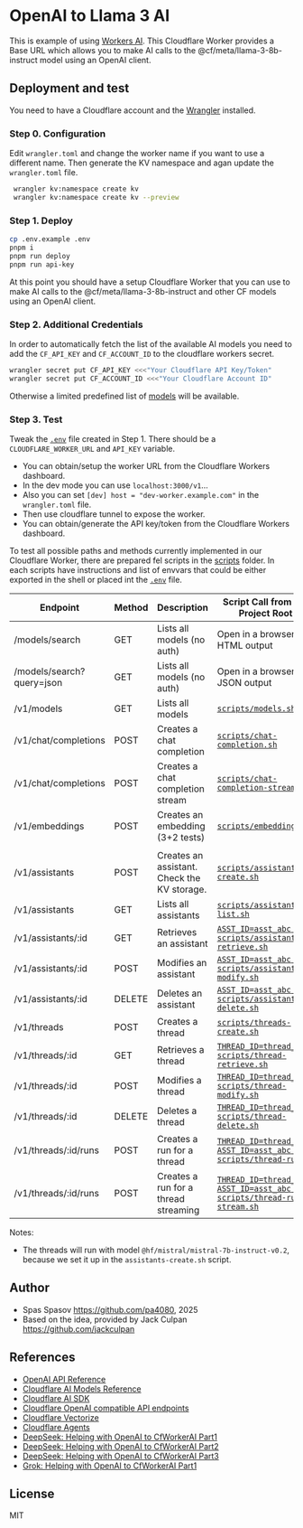 # OpenAI to Llama 3 AI

This is example of using [Workers AI](https://developers.cloudflare.com/workers-ai/). This Cloudflare Worker provides a Base URL which allows you to make AI calls to the @cf/meta/llama-3-8b-instruct model using an OpenAI client.

## Deployment and test

You need to have a Cloudflare account and the [Wrangler](https://developers.cloudflare.com/workers/cli-wrangler/) installed.

### Step 0. Configuration

Edit `wrangler.toml` and change the worker name if you want to use a different name. Then generate the KV namespace and agan update the `wrangler.toml` file.

```bash
 wrangler kv:namespace create kv
 wrangler kv:namespace create kv --preview
 ```

### Step 1. Deploy

```bash
cp .env.example .env
pnpm i
pnpm run deploy
pnpm run api-key
```

At this point you should have a setup Cloudflare Worker that you can use to make AI calls to the @cf/meta/llama-3-8b-instruct and other CF models using an OpenAI client.

### Step 2. Additional Credentials

In order to automatically fetch the list of the available AI models you need to add the `CF_API_KEY` and `CF_ACCOUNT_ID` to the cloudflare workers secret.

```bash
wrangler secret put CF_API_KEY <<<"Your Cloudflare API Key/Token"
wrangler secret put CF_ACCOUNT_ID <<<"Your Cloudflare Account ID"
```

Otherwise a limited predefined list of [models](./src/models.ts) will be available.

### Step 3. Test

Tweak the [`.env`](.env.example) file created in Step 1.  There should be a `CLOUDFLARE_WORKER_URL` and `API_KEY` variable.

- You can obtain/setup the worker URL from the Cloudflare Workers dashboard.
- In the dev mode you can use `localhost:3000/v1`...
- Also you can set `[dev] host = "dev-worker.example.com"` in the `wrangler.toml` file.
- Then use cloudflare tunnel to expose the worker.
- You can obtain/generate the API key/token from the Cloudflare Workers dashboard.

To test all possible paths and methods currently implemented in our Cloudflare Worker, there are prepared fel scripts in the [scripts](./scripts) folder. In each scripts have instructions and list of envvars that could be either exported in the shell or placed int the [`.env`](.env) file.

 | Endpoint                  | Method | Description                                 | Script Call from the Project Root                                                                    |
 | ------------------------- | ------ | ------------------------------------------- | ---------------------------------------------------------------------------------------------------- |
 | /models/search            | GET    | Lists all models (no auth)                  | Open in a browser HTML output                                                                        |
 | /models/search?query=json | GET    | Lists all models (no auth)                  | Open in a browser JSON output                                                                        |
 | /v1/models                | GET    | Lists all models                            | [`scripts/models.sh`](./scripts/models.sh)                                                           |
 | /v1/chat/completions      | POST   | Creates a chat completion                   | [`scripts/chat-completion.sh`](./scripts/chat-completion.sh)                                         |
 | /v1/chat/completions      | POST   | Creates a chat completion stream            | [`scripts/chat-completion-stream.sh`](./scripts/chat-completion-stream.sh)                           |
 | /v1/embeddings            | POST   | Creates an embedding (3+2 tests)            | [`scripts/embeddings.sh`](./scripts/embeddings.sh)                                                   |
 |                           |        |                                             |                                                                                                      |
 | /v1/assistants            | POST   | Creates an assistant. Check the KV storage. | [`scripts/assistants-create.sh`](./scripts/assistants-create.sh)                                     |
 | /v1/assistants            | GET    | Lists all assistants                        | [`scripts/assistants-list.sh`](./scripts/assistants-list.sh)                                         |
 | /v1/assistants/:id        | GET    | Retrieves an assistant                      | [`ASST_ID=asst_abc scripts/assistant-retrieve.sh`](./scripts/assistant-retrieve.sh)                  |
 | /v1/assistants/:id        | POST   | Modifies an assistant                       | [`ASST_ID=asst_abc scripts/assistant-modify.sh`](./scripts/assistant-modify.sh)                      |
 | /v1/assistants/:id        | DELETE | Deletes an assistant                        | [`ASST_ID=asst_abc scripts/assistant-delete.sh`](./scripts/assistant-delete.sh)                      |
 | /v1/threads               | POST   | Creates a thread                            | [`scripts/threads-create.sh`](./scripts/threads-create.sh)                                           |
 | /v1/threads/:id           | GET    | Retrieves a thread                          | [`THREAD_ID=thread_abc scripts/thread-retrieve.sh`](scripts/thread-retrieve.sh)                      |
 | /v1/threads/:id           | POST   | Modifies a thread                           | [`THREAD_ID=thread_abc scripts/thread-modify.sh`](scripts/thread-modify.sh)                          |
 | /v1/threads/:id           | DELETE | Deletes a thread                            | [`THREAD_ID=thread_abc scripts/thread-delete.sh`](scripts/thread-delete.sh)                          |
 | /v1/threads/:id/runs      | POST   | Creates a run for a thread                  | [`THREAD_ID=thread_abc ASST_ID=asst_abc scripts/thread-run.sh`](scripts/thread-run.sh)               |
 | /v1/threads/:id/runs      | POST   | Creates a run for a thread  streaming       | [`THREAD_ID=thread_abc ASST_ID=asst_abc scripts/thread-run-stream.sh`](scripts/thread-run-stream.sh) |

Notes:

- The threads will run with model `@hf/mistral/mistral-7b-instruct-v0.2`, because we set it up in the `assistants-create.sh` script.

## Author

- Spas Spasov <https://github.com/pa4080>, 2025
- Based on the idea, provided by Jack Culpan <https://github.com/jackculpan>

## References

- [OpenAI API Reference](https://platform.openai.com/docs/api-reference)
- [Cloudflare AI Models Reference](https://developers.cloudflare.com/workers-ai/models)
- [Cloudflare AI SDK](https://developers.cloudflare.com/workers-ai/configuration/ai-sdk/)
- [Cloudflare OpenAI compatible API endpoints](https://developers.cloudflare.com/workers-ai/configuration/open-ai-compatibility/)
- [Cloudflare Vectorize](https://developers.cloudflare.com/vectorize/get-started/embeddings/)
- [Cloudflare Agents](https://developers.cloudflare.com/agents/)
- [DeepSeek: Helping with OpenAI to CfWorkerAI Part1](https://chat.deepseek.com/a/chat/s/71155bf0-ee66-46a4-9599-ab074c39e447)
- [DeepSeek: Helping with OpenAI to CfWorkerAI Part2](https://chat.deepseek.com/a/chat/s/38512169-41af-4a4b-8e8f-b3c1b0affa07)
- [DeepSeek: Helping with OpenAI to CfWorkerAI Part3](hhttps://chat.deepseek.com/a/chat/s/bc1f4584-b831-4364-9b5a-775f740c866d)
- [Grok: Helping with OpenAI to CfWorkerAI Part1](https://grok.com/share/bGVnYWN5_4b174cf5-98ab-41b0-902c-621dbcf6150e)

## License

MIT
